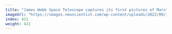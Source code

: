 ```yaml
---
title: "James Webb Space Telescope captures its first pictures of Mars"
imageUrl: "https://images.newscientist.com/wp-content/uploads/2022/09/19132953/SEI_126060584.jpg?width=600"
index: 421
weight: 421
---
```

